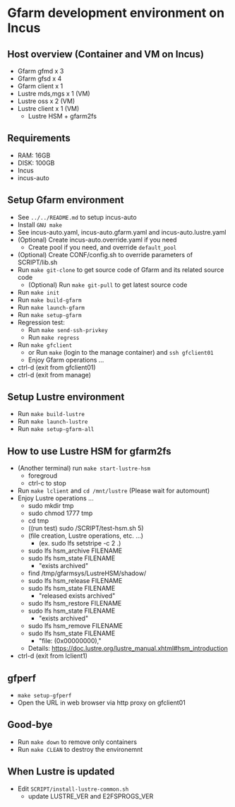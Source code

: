 # Gfarm development environment on Incus

## Host overview (Container and VM on Incus)

- Gfarm gfmd x 3
- Gfarm gfsd x 4
- Gfarm client x 1
- Lustre mds,mgs x 1 (VM)
- Lustre oss x 2 (VM)
- Lustre client x 1 (VM)
  - Lustre HSM + gfarm2fs

## Requirements

- RAM: 16GB
- DISK: 100GB
- Incus
- incus-auto

## Setup Gfarm environment

- See `../../README.md` to setup incus-auto
- Install `GNU make`
- See incus-auto.yaml, incus-auto.gfarm.yaml and incus-auto.lustre.yaml
- (Optional) Create incus-auto.override.yaml if you need
  - Create pool if you need, and override `default_pool`
- (Optional) Create CONF/config.sh to override parameters of SCRIPT/lib.sh
- Run `make git-clone` to get source code of Gfarm and its related source code
  - (Optional) Run `make git-pull` to get latest source code
- Run `make init`
- Run `make build-gfarm`
- Run `make launch-gfarm`
- Run `make setup-gfarm`
- Regression test:
  - Run `make send-ssh-privkey`
  - Run `make regress`
- Run `make gfclient`
  - or Run `make` (login to the manage container) and `ssh gfclient01`
  - Enjoy Gfarm operations ...
- ctrl-d (exit from gfclient01)
- ctrl-d (exit from manage)

## Setup Lustre environment

- Run `make build-lustre`
- Run `make launch-lustre`
- Run `make setup-gfarm-all`

## How to use Lustre HSM for gfarm2fs

- (Another terminal) run `make start-lustre-hsm`
  - foregroud
  - ctrl-c to stop
- Run `make lclient` and `cd /mnt/lustre` (Please wait for automount)
- Enjoy Lustre operations ...
  - sudo mkdir tmp
  - sudo chmod 1777 tmp
  - cd tmp
  - ((run test) sudo /SCRIPT/test-hsm.sh 5)
  - (file creation, Lustre operations, etc. ...)
    - (ex. sudo lfs setstripe -c 2 .)
  - sudo lfs hsm_archive FILENAME
  - sudo lfs hsm_state FILENAME
    - "exists archived"
  - find /tmp/gfarmsys/LustreHSM/shadow/
  - sudo lfs hsm_release FILENAME
  - sudo lfs hsm_state FILENAME
    - "released exists archived"
  - sudo lfs hsm_restore FILENAME
  - sudo lfs hsm_state FILENAME
    - "exists archived"
  - sudo lfs hsm_remove FILENAME
  - sudo lfs hsm_state FILENAME
    - "file: (0x00000000),"
  - Details: <https://doc.lustre.org/lustre_manual.xhtml#hsm_introduction>
- ctrl-d (exit from lclient1)

## gfperf

- `make setup-gfperf`
- Open the URL in web browser via http proxy on gfclient01

## Good-bye

- Run `make down` to remove only containers
- Run `make CLEAN` to destroy the environemnt

## When Lustre is updated

- Edit `SCRIPT/install-lustre-common.sh`
  - update LUSTRE_VER and E2FSPROGS_VER
